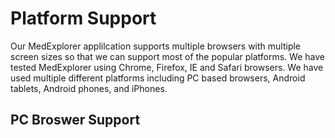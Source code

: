 # Platform Support

Our MedExplorer applilcation supports multiple browsers with multiple screen sizes so that we can support most of the popular platforms.  We have tested MedExplorer using Chrome, Firefox, IE and Safari browsers. We have used multiple different platforms including PC based browsers, Android tablets, Android phones, and iPhones.

## PC Broswer Support

### 
